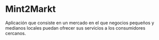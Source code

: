 ﻿# Mint2Markt
Aplicación que consiste en un mercado en el que negocios pequeños y medianos locales puedan ofrecer sus servicios a los consumidores cercanos.
